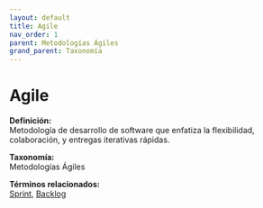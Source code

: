```yaml
---
layout: default
title: Agile
nav_order: 1
parent: Metodologías Ágiles
grand_parent: Taxonomía
---
```


# Agile

**Definición:**  
Metodología de desarrollo de software que enfatiza la flexibilidad, colaboración, y entregas iterativas rápidas.

**Taxonomía:**  
Metodologías Ágiles

**Términos relacionados:**  
[Sprint](https://maleniski.github.io/diccionario-angl-tec-mx/docs/taxonomia/metodologías-ágiles/sprint.html), [Backlog](https://maleniski.github.io/diccionario-angl-tec-mx/docs/taxonomia/metodologías-ágiles/backlog.html)
